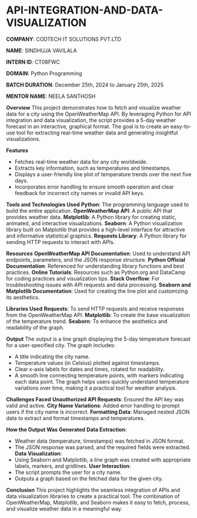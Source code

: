 # API-INTEGRATION-AND-DATA-VISUALIZATION

**COMPANY**: CODTECH IT SOLUTIONS PVT.LTD

**NAME**: SINDHUJA VAVILALA

**INTERN ID**: CT08FWC

**DOMAIN**: Python Programming

**BATCH DURATION**: December 25th, 2024 to January 25th, 2025

**MENTOR NAME**: NEELA SANTHOSH

**Overview**
This project demonstrates how to fetch and visualize weather data for a city using the OpenWeatherMap API. By leveraging Python for API integration and data visualization, the script provides a 5-day weather forecast in an interactive, graphical format. The goal is to create an easy-to-use tool for extracting real-time weather data and generating insightful visualizations.

**Features**
 - Fetches real-time weather data for any city worldwide.
 - Extracts key information, such as temperatures and timestamps.
 - Displays a user-friendly line plot of temperature trends over the next five days.
 - Incorporates error handling to ensure smooth operation and clear feedback for incorrect city names or invalid API keys.

**Tools and Technologies Used**
**Python**: The programming language used to build the entire application.
**OpenWeatherMap API**: A public API that provides weather data.
**Matplotlib**: A Python library for creating static, animated, and interactive visualizations.
**Seaborn**: A Python visualization library built on Matplotlib that provides a high-level interface for attractive and informative statistical graphics.
**Requests Library**: A Python library for sending HTTP requests to interact with APIs.

**Resources**
**OpenWeatherMap API Documentation**: Used to understand API endpoints, parameters, and the JSON response structure.
**Python Official Documentation**: Referenced for understanding library functions and best practices.
**Online Tutorials**: Resources such as Python.org and DataCamp for coding practices and visualization tips.
**Stack Overflow**: For troubleshooting issues with API requests and data processing.
**Seaborn and Matplotlib Documentation**: Used for creating the line plot and customizing its aesthetics.

**Libraries Used**
**Requests**: To send HTTP requests and receive responses from the OpenWeatherMap API.
**Matplotlib**: To create the base visualization of the temperature trend.
**Seaborn**: To enhance the aesthetics and readability of the graph.

**Output**
The output is a line graph displaying the 5-day temperature forecast for a user-specified city. The graph includes:
- A title indicating the city name.
- Temperature values (in Celsius) plotted against timestamps.
- Clear x-axis labels for dates and times, rotated for readability.
- A smooth line connecting temperature points, with markers indicating each data point.
The graph helps users quickly understand temperature variations over time, making it a practical tool for weather analysis.

**Challenges Faced**
**Unauthorized API Requests**: Ensured the API key was valid and active.
**City Name Variations**: Added error handling to prompt users if the city name is incorrect.
**Formatting Data**: Managed nested JSON data to extract and format timestamps and temperatures.

**How the Output Was Generated**
**Data Extraction**:
 - Weather data (temperature, timestamps) was fetched in JSON format.
 - The JSON response was parsed, and the required fields were extracted.
**Data Visualization**:
 - Using Seaborn and Matplotlib, a line graph was created with appropriate labels, markers, and gridlines.
**User Interaction**:
 - The script prompts the user for a city name.
 - Outputs a graph based on the fetched data for the given city.

**Conclusion**
This project highlights the seamless integration of APIs and data visualization libraries to create a practical tool. The combination of OpenWeatherMap, Matplotlib, and Seaborn makes it easy to fetch, process, and visualize weather data in a meaningful way.
